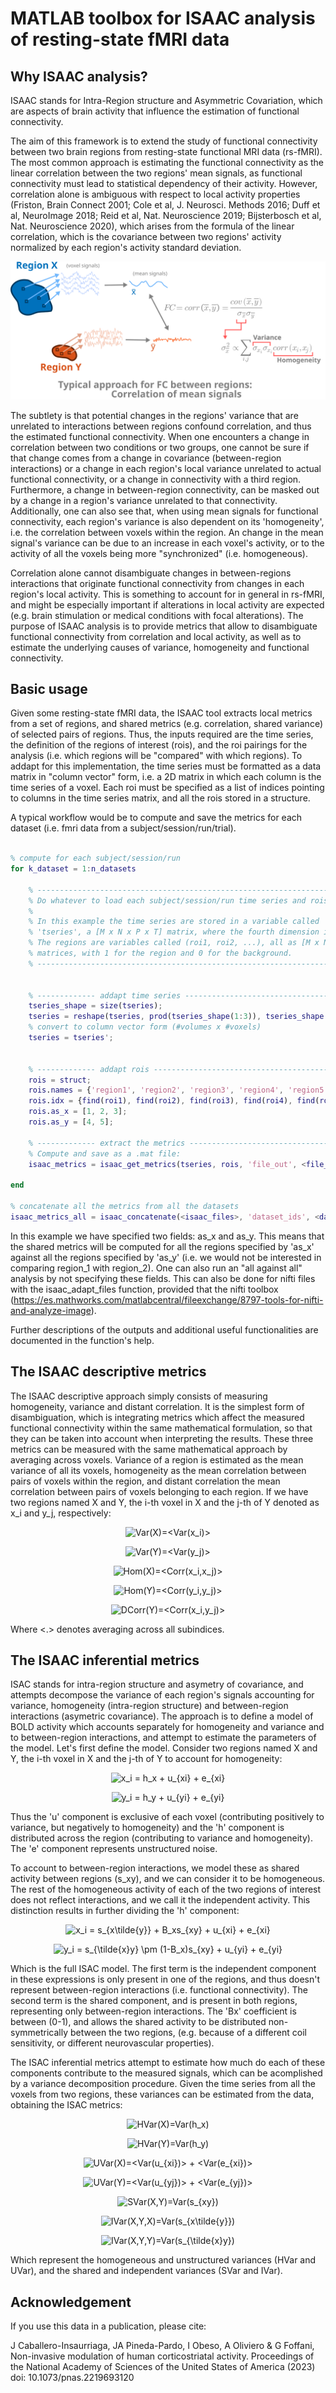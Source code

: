 # MATLAB toolbox for ISAAC analysis of resting-state fMRI data

## Why ISAAC analysis?

ISAAC stands for Intra-Region structure and Asymmetric Covariation, which are aspects of brain activity that influence the estimation of functional connectivity.

The aim of this framework is to extend the study of functional connectivity between two brain regions from resting-state functional MRI data (rs-fMRI). The most common approach is estimating the functional connectivity as the linear correlation between the two regions' mean signals, as functional connectivity must lead to statistical dependency of their activity. However, correlation alone is ambiguous with respect to local activity properties (Friston, Brain Connect 2001; Cole et al, J. Neurosci. Methods 2016; Duff et al, NeuroImage 2018; Reid et al, Nat. Neuroscience 2019; Bijsterbosch et al, Nat. Neuroscience 2020), which arises from the formula of the linear correlation, which is the covariance between two regions' activity normalized by each region's activity standard deviation.

<p align="center"> <img src="images/README/fc_ambiguity.svg" alt="[correlation depends on variance and homogeneity]"/> </p>

The subtlety is that potential changes in the regions' variance that are unrelated to interactions between regions confound correlation, and thus the estimated functional connectivity. When one encounters a change in correlation between two conditions or two groups, one cannot be sure if that change comes from a change in covariance (between-region interactions) or a change in each region's local variance unrelated to actual functional connectivity, or a change in connectivity with a third region. Furthermore, a change in between-region connectivity, can be masked out by a change in a region's variance unrelated to that connectivity. Additionally, one can also see that, when using mean signals for functional connectivity, each region's variance is also dependent on its 'homogeneity', i.e. the correlation between voxels within the region. An change in the mean signal's variance can be due to an increase in each voxel's activity, or to the activity of all the voxels being more "synchronized" (i.e. homogeneous).

Correlation alone cannot disambiguate changes in between-regions interactions that originate functional connectivity from changes in each region's local activity. This is something to account for in general in rs-fMRI, and might be especially important if alterations in local activity are expected (e.g. brain stimulation or medical conditions with focal alterations). The purpose of ISAAC analysis is to provide metrics that allow to disambiguate functional connectivity from correlation and local activity, as well as to estimate the underlying causes of variance, homogeneity and functional connectivity.

## Basic usage

Given some resting-state fMRI data, the ISAAC tool extracts local metrics from a set of regions, and shared metrics (e.g. correlation, shared variance) of selected pairs of regions. Thus, the inputs required are the time series, the definition of the regions of interest (rois), and the roi pairings for the analysis (i.e. which regions will be "compared" with which regions). To addapt for this implementation, the time series must be formatted as a data matrix in "column vector" form, i.e. a 2D matrix in which each column is the time series of a voxel. Each roi must be specified as a list of indices pointing to columns in the time series matrix, and all the rois stored in a structure.

A typical workflow would be to compute and save the metrics for each dataset (i.e. fmri data from a subject/session/run/trial).

```matlab

% compute for each subject/session/run
for k_dataset = 1:n_datasets

    % ---------------------------------------------------------------------
    % Do whatever to load each subject/session/run time series and rois.
    %
    % In this example the time series are stored in a variable called
    % 'tseries', a [M x N x P x T] matrix, where the fourth dimension is time.
    % The regions are variables called (roi1, roi2, ...), all as [M x N x P]
    % matrices, with 1 for the region and 0 for the background. 
    % ---------------------------------------------------------------------


    % ------------- addapt time series ------------------------------------
    tseries_shape = size(tseries);
    tseries = reshape(tseries, prod(tseries_shape(1:3)), tseries_shape(4));
    % convert to column vector form (#volumes x #voxels)
    tseries = tseries';


    % ------------- addapt rois -------------------------------------------
    rois = struct;
    rois.names = {'region1', 'region2', 'region3', 'region4', 'region5'};
    rois.idx = {find(roi1), find(roi2), find(roi3), find(roi4), find(roi5)};
    rois.as_x = [1, 2, 3];
    rois.as_y = [4, 5];

    % ------------- extract the metrics -----------------------------------
    % Compute and save as a .mat file:
    isaac_metrics = isaac_get_metrics(tseries, rois, 'file_out', <file_out>);

end

% concatenate all the metrics from all the datasets
isaac_metrics_all = isaac_concatenate(<isaac_files>, 'dataset_ids', <dataset_ids>, 'file_out', <file_concatenated>);

```

In this example we have specified two fields: as_x and as_y. This means that the shared metrics will be computed for all the regions specified by 'as_x' against all the regions specified by 'as_y' (i.e. we would not be interested in comparing region_1 with region_2). One can also run an "all against all" analysis by not specifying these fields. This can also be done for nifti files with the isaac_adapt_files function, provided that the nifti toolbox (https://es.mathworks.com/matlabcentral/fileexchange/8797-tools-for-nifti-and-analyze-image).

Further descriptions of the outputs and additional useful functionalities are documented in the function's help.

## The ISAAC descriptive metrics

The ISAAC descriptive approach simply consists of measuring homogeneity, variance and distant correlation. It is the simplest form of disambiguation, which is integrating metrics which affect the measured functional connectivity within the same mathematical formulation, so that they can be taken into account when interpreting the results. These three metrics can be measured with the same mathematical approach by averaging across voxels. Variance of a region is estimated as the mean variance of all its voxels, homogeneity as the mean correlation between pairs of voxels within the region, and distant correlation the mean correlation between pairs of voxels belonging to each region. If we have two regions named X and Y, the i-th voxel in X and the j-th of Y denoted as x_i and y_j, respectively:


<p align="center"> <img src="https://render.githubusercontent.com/render/math?math=\color{Gray} \Large Var(X)=<Var(x_i)>" alt="Var(X)=<Var(x_i)>"> </p>
<p align="center"> <img src="https://render.githubusercontent.com/render/math?math=\color{Gray} \Large Var(Y)=<Var(y_j)>" alt="Var(Y)=<Var(y_j)>"> </p>

<p align="center"> <img src="https://render.githubusercontent.com/render/math?math=\color{Gray} \Large Hom(X)=<Corr(x_i,x_j)>" alt="Hom(X)=<Corr(x_i,x_j)>"> </p>
<p align="center"> <img src="https://render.githubusercontent.com/render/math?math=\color{Gray} \Large Hom(Y)=<Corr(y_i,y_j)>" alt="Hom(Y)=<Corr(y_i,y_j)>"> </p>
<p align="center"> <img src="https://render.githubusercontent.com/render/math?math=\color{Gray} \Large DCorr(Y)=<Corr(x_i,y_j)>" alt="DCorr(Y)=<Corr(x_i,y_j)>"> </p>

Where <.> denotes averaging across all subindices.

## The ISAAC inferential metrics

ISAC stands for intra-region structure and asymetry of covariance, and attempts decompose the variance of each region's signals accounting for variance, homogeneity (intra-region structure) and between-region interactions (asymetric covariance). The approach is to define a model of BOLD activity which accounts separately for homogeneity and variance and to between-region interactions, and attempt to estimate the parameters of the model. Let's first define the model. Consider two regions named X and Y, the i-th voxel in X and the j-th of Y to account for homogeneity:

<p align="center"> <img src="https://render.githubusercontent.com/render/math?math=\color{Gray} \Large x_i = h_x %2B u_{xi} %2B e_{xi}" alt="x_i = h_x + u_{xi} + e_{xi}"> </p>
<p align="center"> <img src="https://render.githubusercontent.com/render/math?math=\color{Gray} \Large y_i = h_y %2B u_{yi} %2B e_{yi}" alt="y_i = h_y + u_{yi} + e_{yi}"> </p>

Thus the 'u' component is exclusive of each voxel (contributing positively to variance, but negatively to homogeneity) and the 'h' component is distributed across the region (contributing to variance and homogeneity). The 'e' component represents unstructured noise.

To account to between-region interactions, we model these as shared activity between regions (s_xy), and we can consider it to be homogeneous. The rest of the homogeneous activity of each of the two regions of interest does not reflect interactions, and we call it the independent activity. This distinction results in further dividing the 'h' component:

<p align="center"> <img src="https://render.githubusercontent.com/render/math?math=\color{Gray} \Large x_i = s_{x\tilde{y}} %2B B_xs_{xy} %2B u_{xi} %2B e_{xi}" alt="x_i = s_{x\tilde{y}} + B_xs_{xy} + u_{xi} + e_{xi}"> </p>
<p align="center"> <img src="https://render.githubusercontent.com/render/math?math=\color{Gray} \Large y_i = s_{\tilde{x}y} \pm (1-B_x)s_{xy} %2B u_{yi} %2B e_{yi}" alt="y_i = s_{\tilde{x}y} \pm (1-B_x)s_{xy} + u_{yi} + e_{yi}"> </p>

Which is the full ISAC model. The first term is the independent component in these expressions is only present in one of the regions, and thus doesn't represent between-region interactions (i.e. functional connectivity). The second term is the shared component, and is present in both regions, representing only between-region interactions. The 'Bx' coefficient is between (0-1), and allows the shared activity to be distributed non-symmetrically between the two regions, (e.g. because of a different coil sensitivity, or different neurovascular properties). 

The ISAC inferential metrics attempt to estimate how much do each of these components contribute to the measured signals, which can be acomplished by a variance decomposition procedure. Given the time series from all the voxels from two regions, these variances can be estimated from the data, obtaining the ISAC metrics:

<p align="center"> <img src="https://render.githubusercontent.com/render/math?math=\color{Gray} \Large HVar(X)=Var(h_x)" alt="HVar(X)=Var(h_x)"> </p>
<p align="center"> <img src="https://render.githubusercontent.com/render/math?math=\color{Gray} \Large HVar(Y)=Var(h_y)" alt="HVar(Y)=Var(h_y)"> </p>
<p align="center"> <img src="https://render.githubusercontent.com/render/math?math=\color{Gray} \Large UVar(X)=<Var(u_{xi})> %2B <Var(e_{xi})>" alt="UVar(X)=<Var(u_{xi})> + <Var(e_{xi})>"> </p>
<p align="center"> <img src="https://render.githubusercontent.com/render/math?math=\color{Gray} \Large UVar(Y)=<Var(u_{yj})> %2B <Var(e_{yj})>" alt="UVar(Y)=<Var(u_{yj})> + <Var(e_{yj})>"> </p>
<p align="center"> <img src="https://render.githubusercontent.com/render/math?math=\color{Gray} \Large SVar(X,Y)=Var(s_{xy})" alt="SVar(X,Y)=Var(s_{xy})"> </p>
<p align="center"> <img src="https://render.githubusercontent.com/render/math?math=\color{Gray} \Large IVar(X,Y,X)=Var(s_{x\tilde{y}})" alt="IVar(X,Y,X)=Var(s_{x\tilde{y}})"> </p>
<p align="center"> <img src="https://render.githubusercontent.com/render/math?math=\color{Gray} \Large IVar(X,Y,Y)=Var(s_{\tilde{x}y})" alt="IVar(X,Y,Y)=Var(s_{\tilde{x}y})"> </p>

Which represent the homogeneous and unstructured variances (HVar and UVar), and the shared and independent variances (SVar and IVar).


## Acknowledgement
If you use this data in a publication, please cite:

J Caballero-Insaurriaga, JA Pineda-Pardo, I Obeso, A Oliviero & G Foffani, Non-invasive modulation of human corticostriatal activity. Proceedings of the National Academy of Sciences of the United States of America (2023) doi: 10.1073/pnas.2219693120
